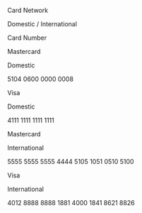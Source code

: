 Card Network

Domestic / International

Card Number

Mastercard

Domestic

5104 0600 0000 0008

Visa

Domestic

4111 1111 1111 1111

Mastercard

International

5555 5555 5555 4444
5105 1051 0510 5100

Visa

International

4012 8888 8888 1881
4000 1841 8621 8826